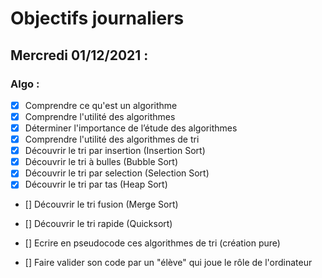 # Objectifs journaliers

## Mercredi 01/12/2021 :

### Algo : 

* [x] Comprendre ce qu'est un algorithme
* [x] Comprendre l'utilité des algorithmes
* [x] Déterminer l'importance de l’étude des algorithmes
* [x] Comprendre l'utilité des algorithmes de tri
* [x] Découvrir le tri par insertion (Insertion Sort)
* [x] Découvrir le tri à bulles (Bubble Sort)
* [x] Découvrir le tri par selection (Selection Sort)
* [x] Découvrir le tri par tas (Heap Sort)
* [] Découvrir le tri fusion (Merge Sort)
* [] Découvrir le tri rapide (Quicksort)

* [] Ecrire en pseudocode ces algorithmes de tri (création pure)
* [] Faire valider son code par un "élève" qui joue le rôle de l'ordinateur